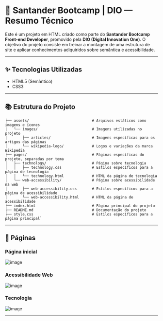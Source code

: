 # 🧠 Santander Bootcamp | DIO — Resumo Técnico

Este é um projeto em HTML criado como parte do **Santander Bootcamp Front-end Developer**, promovido pela **DIO (Digital Innovation One)**. O objetivo do projeto consiste em treinar a montagem de uma estrutura de site e aplicar conhecimentos adiquiridos sobre semântica e acessibilidade.

---

## ✨ Tecnologias Utilizadas

- HTML5 (Semântico)
- CSS3

---

## 📚 Estrutura do Projeto
```
├── assets/                             # Arquivos estáticos como imagens e ícones
|   └── images/                         # Imagens utilizadas no projeto
│       ├── articles/                   # Imagens específicas para os artigos das páginas
│       └── wikipedia-logo/             # Logos e variações da marca Wikipedia
├── pages/                              # Páginas específicas do projeto, separadas por tema
│   ├── technology/                     # Página sobre tecnologia
│   │   ├── technology.css              # Estilos específicos para a página de tecnologia
│   │   └── technology.html             # HTML da página de tecnologia
│   └── web-accessibility/              # Página sobre acessibilidade na web
│       ├── web-accessibility.css       # Estilos específicos para a página de acessibilidade
│       └── web-accessibility.html      # HTML da página de acessibilidade
├── index.html                          # Página principal do projeto
├── README.md                           # Documentação do projeto
├── style.css                           # Estilos específicos para a página principal`
```

--- 

## 📄 Páginas

### Página inicial
![image](https://github.com/user-attachments/assets/544ec198-e5fe-4db6-9895-0278c1be908f)

### Acessibilidade Web
![image](https://github.com/user-attachments/assets/731b6ba8-162c-451b-833a-154fd62b6887)

### Tecnologia
![image](https://github.com/user-attachments/assets/29612f82-b4c2-4e03-96d5-e0e75944222f)


---

